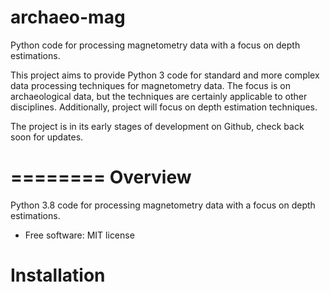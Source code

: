 # archaeo-mag
Python code for processing magnetometry data with a focus on depth estimations.

This project aims to provide Python 3 code for standard and more complex data processing techniques for magnetometry data.
The focus is on archaeological data, but the techniques are certainly applicable to other disciplines.
Additionally, project will focus on depth estimation techniques.

The project is in its early stages of development on Github, check back soon for updates.

========
Overview
========

Python 3.8 code for processing magnetometry data with a focus on depth estimations.

* Free software: MIT license

Installation
============